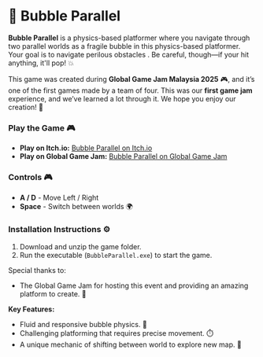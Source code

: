 # 🫧 Bubble Parallel

**Bubble Parallel** is a physics-based platformer where you navigate through two parallel worlds as a fragile bubble in this physics-based platformer. Your goal is to navigate perilous obstacles . Be careful, though—if your hit anything, it'll pop! 💥

This game was created during **Global Game Jam Malaysia 2025** 🎮, and it’s one of the first games made by a team of four. This was our **first game jam** experience, and we’ve learned a lot through it. We hope you enjoy our creation! 🎉

### Play the Game 🎮
- **Play on Itch.io:** [Bubble Parallel on Itch.io](https://qaiyyum47.itch.io/bubble-parallel)
- **Play on Global Game Jam:** [Bubble Parallel on Global Game Jam](https://globalgamejam.org/games/2025/bubble-parallel-3)

### Controls 🎮
- **A / D** - Move Left / Right
- **Space** - Switch between worlds 🌍

### Installation Instructions ⚙️
1. Download and unzip the game folder.
2. Run the executable (`BubbleParallel.exe`) to start the game.

Special thanks to:
- The Global Game Jam for hosting this event and providing an amazing platform to create. 🙏

**Key Features:**
- Fluid and responsive bubble physics. 🌊
- Challenging platforming that requires precise movement. ⏱️
- A unique mechanic of shifting between world to explore new map. 💨

